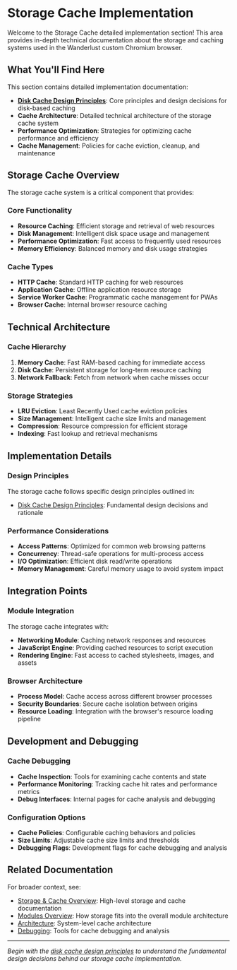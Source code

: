 # Storage Cache Implementation

Welcome to the Storage Cache detailed implementation section! This area provides in-depth technical documentation about the storage and caching systems used in the Wanderlust custom Chromium browser.

## What You'll Find Here

This section contains detailed implementation documentation:

- **[Disk Cache Design Principles](disk-cache-design-principles.md)**: Core principles and design decisions for disk-based caching
- **Cache Architecture**: Detailed technical architecture of the storage cache system
- **Performance Optimization**: Strategies for optimizing cache performance and efficiency
- **Cache Management**: Policies for cache eviction, cleanup, and maintenance

## Storage Cache Overview

The storage cache system is a critical component that provides:

### Core Functionality
- **Resource Caching**: Efficient storage and retrieval of web resources
- **Disk Management**: Intelligent disk space usage and management
- **Performance Optimization**: Fast access to frequently used resources
- **Memory Efficiency**: Balanced memory and disk usage strategies

### Cache Types
- **HTTP Cache**: Standard HTTP caching for web resources
- **Application Cache**: Offline application resource storage
- **Service Worker Cache**: Programmatic cache management for PWAs
- **Browser Cache**: Internal browser resource caching

## Technical Architecture

### Cache Hierarchy
1. **Memory Cache**: Fast RAM-based caching for immediate access
2. **Disk Cache**: Persistent storage for long-term resource caching
3. **Network Fallback**: Fetch from network when cache misses occur

### Storage Strategies
- **LRU Eviction**: Least Recently Used cache eviction policies
- **Size Management**: Intelligent cache size limits and management
- **Compression**: Resource compression for efficient storage
- **Indexing**: Fast lookup and retrieval mechanisms

## Implementation Details

### Design Principles
The storage cache follows specific design principles outlined in:
- [Disk Cache Design Principles](disk-cache-design-principles.md): Fundamental design decisions and rationale

### Performance Considerations
- **Access Patterns**: Optimized for common web browsing patterns
- **Concurrency**: Thread-safe operations for multi-process access
- **I/O Optimization**: Efficient disk read/write operations
- **Memory Management**: Careful memory usage to avoid system impact

## Integration Points

### Module Integration
The storage cache integrates with:
- **Networking Module**: Caching network responses and resources
- **JavaScript Engine**: Providing cached resources to script execution
- **Rendering Engine**: Fast access to cached stylesheets, images, and assets

### Browser Architecture
- **Process Model**: Cache access across different browser processes
- **Security Boundaries**: Secure cache isolation between origins
- **Resource Loading**: Integration with the browser's resource loading pipeline

## Development and Debugging

### Cache Debugging
- **Cache Inspection**: Tools for examining cache contents and state
- **Performance Monitoring**: Tracking cache hit rates and performance metrics
- **Debug Interfaces**: Internal pages for cache analysis and debugging

### Configuration Options
- **Cache Policies**: Configurable caching behaviors and policies
- **Size Limits**: Adjustable cache size limits and thresholds
- **Debugging Flags**: Development flags for cache debugging and analysis

## Related Documentation

For broader context, see:
- [Storage & Cache Overview](../storage-cache.md): High-level storage and cache documentation
- [Modules Overview](../overview.md): How storage fits into the overall module architecture
- [Architecture](../../architecture/overview.md): System-level cache architecture
- [Debugging](../../debugging/overview.md): Tools for cache debugging and analysis

---

*Begin with the [disk cache design principles](disk-cache-design-principles.md) to understand the fundamental design decisions behind our storage cache implementation.*
